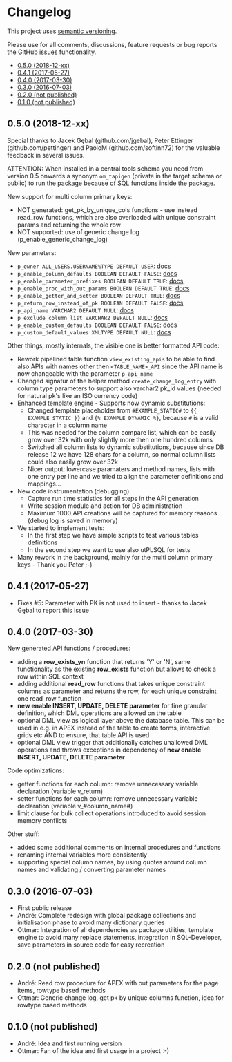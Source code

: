 # Changelog

This project uses [semantic versioning][semver].

Please use for all comments, discussions, feature requests or bug reports the GitHub [issues] functionality.

[semver]: http://semver.org/
[issues]: https://github.com/OraMUC/table-api-generator/issues

<!-- toc -->

- [0.5.0 (2018-12-xx)](#050-2018-12-xx)
- [0.4.1 (2017-05-27)](#041-2017-05-27)
- [0.4.0 (2017-03-30)](#040-2017-03-30)
- [0.3.0 (2016-07-03)](#030-2016-07-03)
- [0.2.0 (not published)](#020-not-published)
- [0.1.0 (not published)](#010-not-published)

<!-- tocstop -->

## 0.5.0 (2018-12-xx)

Special thanks to Jacek Gębal (github.com/jgebal), Peter Ettinger (github.com/pettinger) and PaoloM (github.com/softinn72) for the valuable feedback in several issues.

ATTENTION: When installed in a central tools schema you need from version 0.5 onwards a synonym `om_tapigen` (private in the target schema or public) to run the package because of SQL functions inside the package.

New support for multi column primary keys:

  - NOT generated: get_pk_by_unique_cols functions - use instead read_row functions, which are also overloaded with unique constraint params and returning the whole row
  - NOT supported: use of generic change log (p_enable_generic_change_log)

New parameters:

  - `p_owner ALL_USERS.USERNAME%TYPE DEFAULT USER`: [docs](https://github.com/OraMUC/table-api-generator/blob/master/docs/parameters.md#p_owner)
  - `p_enable_column_defaults BOOLEAN DEFAULT FALSE`: [docs](https://github.com/OraMUC/table-api-generator/blob/master/docs/parameters.md#p_enable_column_defaults)
  - `p_enable_parameter_prefixes BOOLEAN DEFAULT TRUE`: [docs](https://github.com/OraMUC/table-api-generator/blob/master/docs/parameters.md#p_enable_parameter_prefixes)
  - `p_enable_proc_with_out_params BOOLEAN DEFAULT TRUE`: [docs](https://github.com/OraMUC/table-api-generator/blob/master/docs/parameters.md#p_enable_proc_with_out_params)
  - `p_enable_getter_and_setter BOOLEAN DEFAULT TRUE`: [docs](https://github.com/OraMUC/table-api-generator/blob/master/docs/parameters.md#p_enable_getter_and_setter)
  - `p_return_row_instead_of_pk BOOLEAN DEFAULT FALSE`: [docs](https://github.com/OraMUC/table-api-generator/blob/master/docs/parameters.md#p_return_row_instead_of_pk)
  - `p_api_name VARCHAR2 DEFAULT NULL`: [docs](https://github.com/OraMUC/table-api-generator/blob/master/docs/parameters.md#p_api_name)
  - `p_exclude_column_list VARCHAR2 DEFAULT NULL`: [docs](https://github.com/OraMUC/table-api-generator/blob/master/docs/parameters.md#p_exclude_column_list)
  - `p_enable_custom_defaults BOOLEAN DEFAULT FALSE`: [docs](https://github.com/OraMUC/table-api-generator/blob/master/docs/parameters.md#p_enable_custom_defaults)
  - `p_custom_default_values XMLTYPE DEFAULT NULL`: [docs](https://github.com/OraMUC/table-api-generator/blob/master/docs/parameters.md#p_custom_default_values)

Other things, mostly internals, the visible one is better formatted API code:

- Rework pipelined table function `view_existing_apis` to be able to find also APIs with names other then `<TABLE_NAME>_API` since the API name is now changeable with the parameter `p_api_name`
- Changed signatur of the helper method `create_change_log_entry` with column type parameters to support also varchar2 pk_id values (needed for natural pk's like an ISO currency code)
- Enhanced template engine - Supports now dynamic substitutions:
  - Changed template placeholder from `#EXAMPLE_STATIC#` to `{{ EXAMPLE_STATIC }}` and `{% EXAMPLE_DYNAMIC %}`, because `#` is a valid character in a column name
  - This was needed for the column compare list, which can be easily grow over 32k with only slightly more then one hundred columns
  - Switched all column lists to dynamic substitutions, because since DB release 12 we have 128 chars for a column, so normal column lists could also easily grow over 32k
  - Nicer output: lowercase paramaters and method names, lists with one entry per line and we tried to align the parameter definitions and mappings...
- New code instrumentation (debugging):
  - Capture run time statistics for all steps in the API generation
  - Write session module and action for DB administration
  - Maximum 1000 API creations will be captured for memory reasons (debug log is saved in memory)
- We started to implement tests:
  - In the first step we have simple scripts to test various tables definitions
  - In the second step we want to use also utPLSQL for tests
- Many rework in the background, mainly for the multi column primary keys - Thank you Peter ;-)


## 0.4.1 (2017-05-27)

- Fixes #5: Parameter with PK is not used to insert - thanks to Jacek Gębal to report this issue


## 0.4.0 (2017-03-30)

New generated API functions / procedures:

- adding a **row_exists_yn** function that returns 'Y' or 'N', same functionality as the existing **row_exists** function but allows to check a row within SQL context
- adding additional **read_row** functions that takes unique constraint columns as parameter and returns the row, for each unique constraint one read_row function
- **new enable INSERT, UPDATE, DELETE parameter** for fine granular definition, which DML operations are allowed on the table
- optional DML view as logical layer above the database table. This can be used in e.g. in APEX instead of the table to create forms, interactive grids etc AND to ensure, that table API is used
- optional DML view trigger that additionally catches unallowed DML operations and throws exceptions in dependency of **new enable INSERT, UPDATE, DELETE parameter**

Code optimizations:

- getter functions for each column: remove unnecessary variable declaration (variable v_return)
- setter functions for each column: remove unnecessary variable declaration (variable v_#column_name#)
- limit clause for bulk collect operations introduced to avoid session memory conflicts

Other stuff:

- added some additional comments on internal procedures and functions
- renaming internal variables more consistently
- supporting special column names, by using quotes around column names and validating / converting parameter names


## 0.3.0 (2016-07-03)

- First public release
- André: Complete redesign with global package collections and initialisation phase to avoid many dictionary queries
- Ottmar: Integration of all dependencies as package utilities, template engine to avoid many replace statements, integration in SQL-Developer, save parameters in source code for easy recreation


## 0.2.0 (not published)

- André: Read row procedure for APEX with out parameters for the page items, rowtype based methods
- Ottmar: Generic change log, get pk by unique columns function, idea for rowtype based methods


## 0.1.0 (not published)

- André: Idea and first running version
- Ottmar: Fan of the idea and first usage in a project :-)